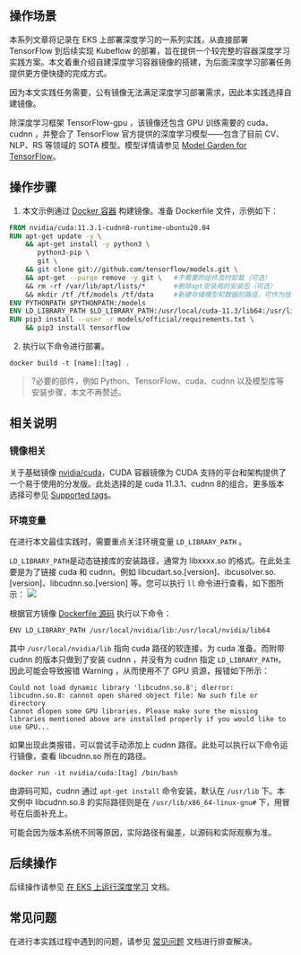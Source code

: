 ## 操作场景

本系列文章将记录在 EKS 上部署深度学习的一系列实践，从直接部署 TensorFlow 到后续实现 Kubeflow 的部署，旨在提供一个较完整的容器深度学习实践方案。本文着重介绍自建深度学习容器镜像的搭建，为后面深度学习部署任务提供更方便快捷的完成方式。

因为本文实践任务需要，公有镜像无法满足深度学习部署需求，因此本实践选择自建镜像。

除深度学习框架 TensorFlow-gpu ，该镜像还包含 GPU 训练需要的 cuda、cudnn ，并整合了 TensorFlow 官方提供的深度学习模型——包含了目前 CV、NLP、RS 等领域的 SOTA 模型。模型详情请参见 [Model Garden for TensorFlow](https://github.com/tensorflow/models)。





## 操作步骤


1. 本文示例通过 [Docker 容器](https://docs.docker.com/) 构建镜像。准备 Dockerfile 文件，示例如下：
```dockerfile
FROM nvidia/cuda:11.3.1-cudnn8-runtime-ubuntu20.04
RUN apt-get update -y \
    && apt-get install -y python3 \
       python3-pip \
       git \
    && git clone git://github.com/tensorflow/models.git \
    && apt-get --purge remove -y git \   #不需要的组件及时卸载（可选）
    && rm -rf /var/lib/apt/lists/*       #删除apt安装用的安装包（可选）
	&& mkdir /tf /tf/models /tf/data     #新建存储模型和数据的路径，可作为挂载点（可选）
ENV PYTHONPATH $PYTHONPATH:/models
ENV LD_LIBRARY_PATH $LD_LIBRARY_PATH:/usr/local/cuda-11.3/lib64:/usr/lib/x86_64-linux-gnu#
RUN pip3 install --user -r models/official/requirements.txt \
    && pip3 install tensorflow
```
2. 执行以下命令进行部署。
```
docker build -t [name]:[tag] .
```
>?必要的部件，例如 Python、TensorFlow、cuda、cudnn 以及模型库等安装步骤，本文不再赘述。


## 相关说明

### 镜像相关

关于基础镜像 [nvidia/cuda](https://hub.docker.com/r/nvidia/cuda)，CUDA 容器镜像为 CUDA 支持的平台和架构提供了一个易于使用的分发版。此处选择的是 cuda 11.3.1、cudnn 8的组合。更多版本选择可参见 [Supported tags](https://gitlab.com/nvidia/container-images/cuda/blob/master/doc/supported-tags.md)。


### 环境变量

在进行本文最佳实践时，需要重点关注环境变量 `LD_LIBRARY_PATH` 。

`LD_LIBRARY_PATH`是动态链接库的安装路径，通常为 libxxxx.so 的格式。在此处主要是为了链接 cuda 和 cudnn。例如 libcudart.so.[version]、ibcusolver.so.[version]、libcudnn.so.[version] 等。您可以执行 `ll` 命令进行查看，如下图所示：
![](https://main.qcloudimg.com/raw/11d1a52232cb271bd88cfd3f5ee629cc.png)

根据官方镜像 [Dockerfile 源码](https://gitlab.com/nvidia/container-images/cuda/blob/master/dist/11.3.1/ubuntu20.04-x86_64/base/Dockerfile) 执行以下命令：
```shell
ENV LD_LIBRARY_PATH /usr/local/nvidia/lib:/usr/local/nvidia/lib64
```

其中 `/usr/local/nvidia/lib` 指向 cuda 路径的软连接，为 cuda 准备。而附带 cudnn 的版本只做到了安装 cudnn ，并没有为 cudnn 指定 `LD_LIBRARY_PATH`，因此可能会导致报错 Warning ，从而使用不了 GPU 资源，报错如下所示：
```shell
Could not load dynamic library 'libcudnn.so.8'; dlerror: libcudnn.so.8: cannot open shared object file: No such file or directory
Cannot dlopen some GPU libraries. Please make sure the missing libraries mentioned above are installed properly if you would like to use GPU...
```



如果出现此类报错，可以尝试手动添加上 cudnn 路径。此处可以执行以下命令运行镜像，查看 libcudnn.so 所在的路径。
```shell
docker run -it nvidia/cuda:[tag] /bin/bash
```


由源码可知，cudnn 通过 `apt-get install` 命令安装，默认在 `/usr/lib` 下。本文例中 libcudnn.so.8 的实际路径则是在 `/usr/lib/x86_64-linux-gnu#` 下，用冒号在后面补充上。

可能会因为版本系统不同等原因，实际路径有偏差，以源码和实际观察为准。


## 后续操作

后续操作请参见 [在 EKS 上运行深度学习](https://cloud.tencent.com/document/product/457/60221) 文档。

## 常见问题

在进行本实践过程中遇到的问题，请参见 [常见问题](https://cloud.tencent.com/document/product/457/60226) 文档进行排查解决。

